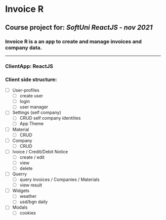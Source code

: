 # Invoice R

## **Course project for: _SoftUni ReactJS - nov 2021_**

### Invoice R is a an app to create and manage invoices and company data.

---

### ClientApp: ReactJS

### Client side structure:

- [ ] User-profiles	
	- [ ] create user
	- [ ] login
	- [ ] user manager

- [ ] Settings (self company)
	- [ ] CRUD self company identities
	- [ ] App Theme

- [ ] Material
	- [ ] CRUD

- [ ] Company
	- [ ] CRUD

- [ ] Ivoice / Credit/Debit Notice
	- [ ] create / edit
	- [ ] view
	- [ ] delete

- [ ] Querry
	- [ ] query invoices / Companies / Materials
	- [ ] view result

- [ ] Widgets
	- [ ] weather
	- [ ] usd/bgn daily

- [ ] Modals
	- [ ] cookies
